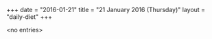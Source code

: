 +++
date = "2016-01-21"
title = "21 January 2016 (Thursday)"
layout = "daily-diet"
+++


\<no entries\>

